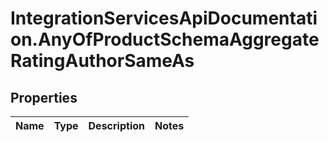 # IntegrationServicesApiDocumentation.AnyOfProductSchemaAggregateRatingAuthorSameAs

## Properties
Name | Type | Description | Notes
------------ | ------------- | ------------- | -------------
